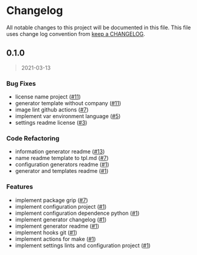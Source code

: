 # Changelog

All notable changes to this project will be documented in this file. This file uses change log convention from [keep a CHANGELOG](http://keepachangelog.com/en/0.3.0/).

<a name="0.1.0"></a>

## 0.1.0

> 2021-03-13

### Bug Fixes

- license name project ([#11](https://github.com/hadenlabs/readme/issues/11))
- generator template without company ([#11](https://github.com/hadenlabs/readme/issues/11))
- image lint github actions ([#7](https://github.com/hadenlabs/readme/issues/7))
- implement var environment language ([#5](https://github.com/hadenlabs/readme/issues/5))
- settings readme license ([#3](https://github.com/hadenlabs/readme/issues/3))

### Code Refactoring

- information generator readme ([#13](https://github.com/hadenlabs/readme/issues/13))
- name readme template to tpl.md ([#7](https://github.com/hadenlabs/readme/issues/7))
- configuration generators readme ([#1](https://github.com/hadenlabs/readme/issues/1))
- generator and templates readme ([#1](https://github.com/hadenlabs/readme/issues/1))

### Features

- implement package grip ([#7](https://github.com/hadenlabs/readme/issues/7))
- implement configuration project ([#1](https://github.com/hadenlabs/readme/issues/1))
- implement configuration dependence python ([#1](https://github.com/hadenlabs/readme/issues/1))
- implement generator changelog ([#1](https://github.com/hadenlabs/readme/issues/1))
- implement generator readme ([#1](https://github.com/hadenlabs/readme/issues/1))
- implement hooks git ([#1](https://github.com/hadenlabs/readme/issues/1))
- implement actions for make ([#1](https://github.com/hadenlabs/readme/issues/1))
- implement settings lints and configuration project ([#1](https://github.com/hadenlabs/readme/issues/1))
